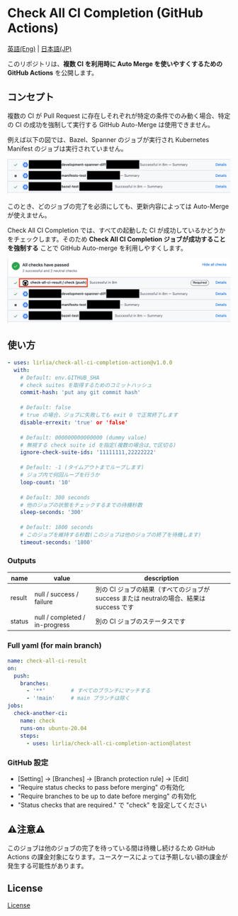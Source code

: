 # Check All CI Completion (GitHub Actions)

[英語(Eng)](./README.md) | [日本語(JP)](./README_jp.md)

このリポジトリは、**複数 CI を利用時に Auto Merge を使いやすくするためのGitHub Actions** を公開します。

## コンセプト

複数の CI が Pull Request に存在しそれぞれが特定の条件でのみ動く場合、特定の CI の成功を強制して実行する GitHub Auto-Merge は使用できません。

例えば以下の図では、Bazel、Spanner のジョブが実行され Kubernetes Manifest のジョブは実行されていません。

![multi-job](images/multi-jobs.png)

このとき、どのジョブの完了を必須にしても、更新内容によっては Auto-Merge が使えません。

Check All CI Completion では、すべての起動した CI が成功しているかどうかをチェックします。そのため **Check All CI Completion ジョブが成功することを強制する** ことで GitHub Auto-merge を利用しやすくします。

![check-job](images/check-job.png)

## 使い方

```yaml
- uses: lirlia/check-all-ci-completion-action@v1.0.0
  with:
    # Default: env.GITHUB_SHA
    # check suites を取得するためのコミットハッシュ
    commit-hash: 'put any git commit hash'

    # Default: false
    # true の場合、ジョブに失敗しても exit 0 で正常終了します
    disable-errexit: 'true' or 'false'

    # Default: 000000000000000 (dummy value)
    # 無視する check suite id を指定(複数の場合は,で区切る)
    ignore-check-suite-ids: '11111111,22222222'

    # Default: -1 (タイムアウトまでループします)
    # ジョブ内で何回ループを行うか
    loop-count: '10'

    # Default: 300 seconds
    # 他のジョブの状態をチェックするまでの待機秒数
    sleep-seconds: '300'

    # Default: 1800 seconds
    # このジョブを維持する秒数(このジョブは他のジョブの終了を待機します)
    timeout-seconds: '1800'
```

### Outputs

| name   | value                           | description                                                                              |
| ------ | ------------------------------- | ---------------------------------------------------------------------------------------- |
| result | null / success / failure        | 別の CI ジョブの結果（すべてのジョブが success または neutralの場合、結果は success です |
| status | null / completed / in-progress  | 別の CI ジョブのステータスです                                                           |

### Full yaml (for main branch)

```yaml
name: check-all-ci-result
on:
  push:
    branches:
      - '**'        # すべてのブランチにマッチする
      - '!main'     # main ブランチは除く
jobs:
  check-another-ci:
    name: check
    runs-on: ubuntu-20.04
    steps:
      - uses: lirlia/check-all-ci-completion-action@latest
```

### GitHub 設定

- [Setting] → [Branches] → [Branch protection rule] → [Edit]
- "Require status checks to pass before merging" の有効化
- "Require branches to be up to date before merging" の有効化
- "Status checks that are required." で "check" を設定してください

## :warning:注意:warning:

このジョブは他のジョブの完了を待っている間は待機し続けるため GitHub Actions の課金対象になります。ユースケースによっては予期しない額の課金が発生する可能性があります。

## License

[License](./LICENSE)
